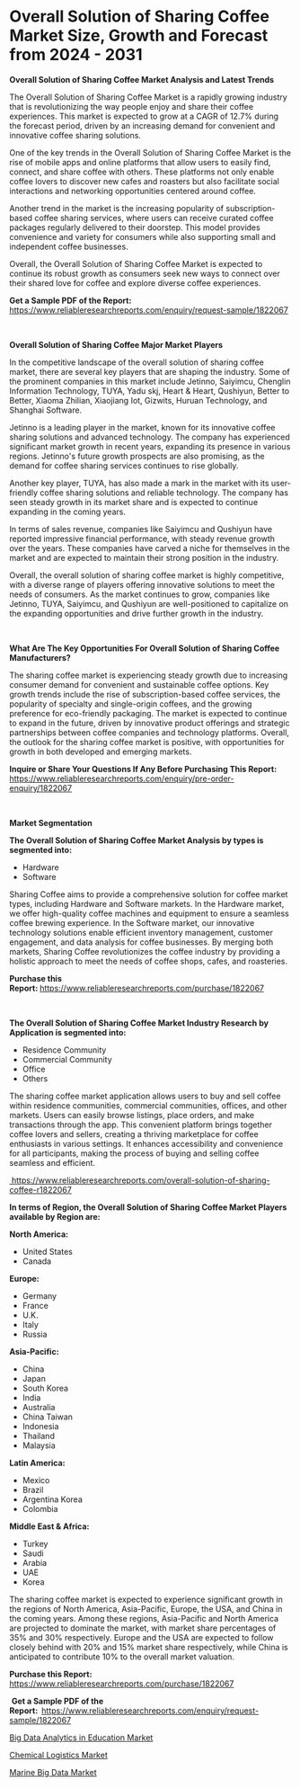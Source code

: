 <p><h1>Overall Solution of Sharing Coffee Market Size, Growth and Forecast from 2024 - 2031</h1></p><p><strong>Overall Solution of Sharing Coffee Market Analysis and Latest Trends</strong></p>
<p><p>The Overall Solution of Sharing Coffee Market is a rapidly growing industry that is revolutionizing the way people enjoy and share their coffee experiences. This market is expected to grow at a CAGR of 12.7% during the forecast period, driven by an increasing demand for convenient and innovative coffee sharing solutions.</p><p>One of the key trends in the Overall Solution of Sharing Coffee Market is the rise of mobile apps and online platforms that allow users to easily find, connect, and share coffee with others. These platforms not only enable coffee lovers to discover new cafes and roasters but also facilitate social interactions and networking opportunities centered around coffee.</p><p>Another trend in the market is the increasing popularity of subscription-based coffee sharing services, where users can receive curated coffee packages regularly delivered to their doorstep. This model provides convenience and variety for consumers while also supporting small and independent coffee businesses.</p><p>Overall, the Overall Solution of Sharing Coffee Market is expected to continue its robust growth as consumers seek new ways to connect over their shared love for coffee and explore diverse coffee experiences.</p></p>
<p><strong>Get a Sample PDF of the Report:&nbsp;</strong> <a href="https://www.reliableresearchreports.com/enquiry/request-sample/1822067">https://www.reliableresearchreports.com/enquiry/request-sample/1822067</a></p>
<p>&nbsp;</p>
<p><strong>Overall Solution of Sharing Coffee Major Market Players</strong></p>
<p><p>In the competitive landscape of the overall solution of sharing coffee market, there are several key players that are shaping the industry. Some of the prominent companies in this market include Jetinno, Saiyimcu, Chenglin Information Technology, TUYA, Yadu skj, Heart & Heart, Qushiyun, Better to Better, Xiaoma Zhilian, Xiaojiang Iot, Gizwits, Huruan Technology, and Shanghai Software.</p><p>Jetinno is a leading player in the market, known for its innovative coffee sharing solutions and advanced technology. The company has experienced significant market growth in recent years, expanding its presence in various regions. Jetinno's future growth prospects are also promising, as the demand for coffee sharing services continues to rise globally.</p><p>Another key player, TUYA, has also made a mark in the market with its user-friendly coffee sharing solutions and reliable technology. The company has seen steady growth in its market share and is expected to continue expanding in the coming years.</p><p>In terms of sales revenue, companies like Saiyimcu and Qushiyun have reported impressive financial performance, with steady revenue growth over the years. These companies have carved a niche for themselves in the market and are expected to maintain their strong position in the industry.</p><p>Overall, the overall solution of sharing coffee market is highly competitive, with a diverse range of players offering innovative solutions to meet the needs of consumers. As the market continues to grow, companies like Jetinno, TUYA, Saiyimcu, and Qushiyun are well-positioned to capitalize on the expanding opportunities and drive further growth in the industry.</p></p>
<p>&nbsp;</p>
<p><strong>What Are The Key Opportunities For Overall Solution of Sharing Coffee Manufacturers?</strong></p>
<p><p>The sharing coffee market is experiencing steady growth due to increasing consumer demand for convenient and sustainable coffee options. Key growth trends include the rise of subscription-based coffee services, the popularity of specialty and single-origin coffees, and the growing preference for eco-friendly packaging. The market is expected to continue to expand in the future, driven by innovative product offerings and strategic partnerships between coffee companies and technology platforms. Overall, the outlook for the sharing coffee market is positive, with opportunities for growth in both developed and emerging markets.</p></p>
<p><strong>Inquire or Share Your Questions If Any Before Purchasing This Report:</strong> <a href="https://www.reliableresearchreports.com/enquiry/pre-order-enquiry/1822067">https://www.reliableresearchreports.com/enquiry/pre-order-enquiry/1822067</a></p>
<p>&nbsp;</p>
<p><strong>Market Segmentation</strong></p>
<p><strong>The Overall Solution of Sharing Coffee Market Analysis by types is segmented into:</strong></p>
<p><ul><li>Hardware</li><li>Software</li></ul></p>
<p><p>Sharing Coffee aims to provide a comprehensive solution for coffee market types, including Hardware and Software markets. In the Hardware market, we offer high-quality coffee machines and equipment to ensure a seamless coffee brewing experience. In the Software market, our innovative technology solutions enable efficient inventory management, customer engagement, and data analysis for coffee businesses. By merging both markets, Sharing Coffee revolutionizes the coffee industry by providing a holistic approach to meet the needs of coffee shops, cafes, and roasteries.</p></p>
<p><strong>Purchase this Report:&nbsp;</strong><a href="https://www.reliableresearchreports.com/purchase/1822067">https://www.reliableresearchreports.com/purchase/1822067</a></p>
<p>&nbsp;</p>
<p><strong>The Overall Solution of Sharing Coffee Market Industry Research by Application is segmented into:</strong></p>
<p><ul><li>Residence Community</li><li>Commercial Community</li><li>Office</li><li>Others</li></ul></p>
<p><p>The sharing coffee market application allows users to buy and sell coffee within residence communities, commercial communities, offices, and other markets. Users can easily browse listings, place orders, and make transactions through the app. This convenient platform brings together coffee lovers and sellers, creating a thriving marketplace for coffee enthusiasts in various settings. It enhances accessibility and convenience for all participants, making the process of buying and selling coffee seamless and efficient.</p></p>
<p><a href="https://www.reliableresearchreports.com/overall-solution-of-sharing-coffee-r1822067">&nbsp;https://www.reliableresearchreports.com/overall-solution-of-sharing-coffee-r1822067</a></p>
<p><strong>In terms of Region, the Overall Solution of Sharing Coffee Market Players available by Region are:</strong></p>
<p>
    <p> <strong> North America: </strong>
        <ul>
            <li>United States</li>
            <li>Canada</li>
        </ul>
        </p> 
    <p> <strong> Europe: </strong>
        <ul>
            <li>Germany</li>
            <li>France</li>
            <li>U.K.</li>
            <li>Italy</li>
            <li>Russia</li>
        </ul>
        </p> 
    <p> <strong> Asia-Pacific: </strong>
        <ul>
            <li>China</li>
            <li>Japan</li>
            <li>South Korea</li>
            <li>India</li>
            <li>Australia</li>
            <li>China Taiwan</li>
            <li>Indonesia</li>
            <li>Thailand</li>
            <li>Malaysia</li>
        </ul>
        </p> 
    <p> <strong> Latin America: </strong>
        <ul>
            <li>Mexico</li>
            <li>Brazil</li>
            <li>Argentina Korea</li>
            <li>Colombia</li>
        </ul>
        </p> 
    <p> <strong> Middle East & Africa: </strong>
        <ul>
            <li>Turkey</li>
            <li>Saudi</li>
            <li>Arabia</li>
            <li>UAE</li>
            <li>Korea</li>
        </ul>
    </p>
    </p>
<p><p>The sharing coffee market is expected to experience significant growth in the regions of North America, Asia-Pacific, Europe, the USA, and China in the coming years. Among these regions, Asia-Pacific and North America are projected to dominate the market, with market share percentages of 35% and 30% respectively. Europe and the USA are expected to follow closely behind with 20% and 15% market share respectively, while China is anticipated to contribute 10% to the overall market valuation.</p></p>
<p><strong>Purchase this Report: </strong><a href="https://www.reliableresearchreports.com/purchase/1822067">https://www.reliableresearchreports.com/purchase/1822067</a></p>
<p>&nbsp;<strong>Get a Sample PDF of the Report:&nbsp;&nbsp;</strong><a href="https://www.reliableresearchreports.com/enquiry/request-sample/1822067">https://www.reliableresearchreports.com/enquiry/request-sample/1822067</a></p>
<p><strong></strong></p>
<p><p><a href="https://www.linkedin.com/pulse/big-data-analytics-education-market-insights-cagr-trends-f8ice?trackingId=PS1FdS5AX4woD9qzfyKmdw%3D%3D">Big Data Analytics in Education Market</a></p><p><a href="https://www.linkedin.com/pulse/chemical-logistics-market-size-cagr-trends-2024-2030-score-market-gvkbe?trackingId=wsM%2FXHc3iBi075WDbzEakQ%3D%3D">Chemical Logistics Market</a></p><p><a href="https://www.linkedin.com/pulse/marine-big-data-market-furnishes-information-share-trends-4w7he?trackingId=ifc8T5v%2FCwpiTiPMwX8n%2FQ%3D%3D">Marine Big Data Market</a></p></p>